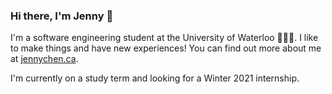 ### Hi there, I'm Jenny 👋

<!--
**jenny-chen/jenny-chen** is a ✨ _special_ ✨ repository because its `README.md` (this file) appears on your GitHub profile.

Here are some ideas to get you started:

- 🔭 I’m currently working on ...
- 🌱 I’m currently learning ...
- 👯 I’m looking to collaborate on ...
- 🤔 I’m looking for help with ...
- 💬 Ask me about ...
- 📫 How to reach me: ...
- 😄 Pronouns: ...
- ⚡ Fun fact: ...
-->

I'm a software engineering student at the University of Waterloo 👩🏻‍💻. I like to make things and have new experiences! You can find out more about me at [jennychen.ca](jennychen.ca).

I'm currently on a study term and looking for a Winter 2021 internship.